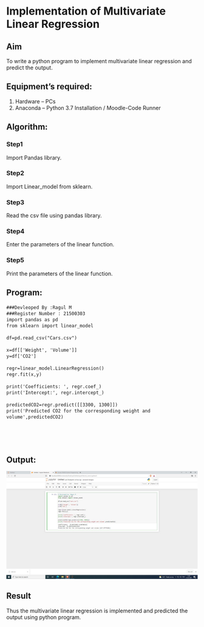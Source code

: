 # Implementation of Multivariate Linear Regression
## Aim
To write a python program to implement multivariate linear regression and predict the output.
## Equipment’s required:
1.	Hardware – PCs
2.	Anaconda – Python 3.7 Installation / Moodle-Code Runner
## Algorithm:
### Step1
Import Pandas library.

### Step2
Import Linear_model from sklearn.

### Step3
Read the csv file using pandas library.

### Step4
Enter the parameters of the linear function.

### Step5
Print the parameters of the linear function.
## Program:
```
###Devleoped By :Ragul M
###Register Number : 21500303
import pandas as pd
from sklearn import linear_model

df=pd.read_csv("Cars.csv")

x=df[['Weight', 'Volume']]
y=df['CO2']

regr=linear_model.LinearRegression()
regr.fit(x,y)

print('Coefficients: ', regr.coef_)
print('Intercept:', regr.intercept_)

predictedCO2=regr.predict([[3300, 1300]])
print('Predicted CO2 for the corresponding weight and volume',predictedCO2)





```
## Output:
![output](https://github.com/ragulmani936/Multivariate-Linear-Regression/blob/master/Screenshot.jpeg)




## Result
Thus the multivariate linear regression is implemented and predicted the output using python program.
